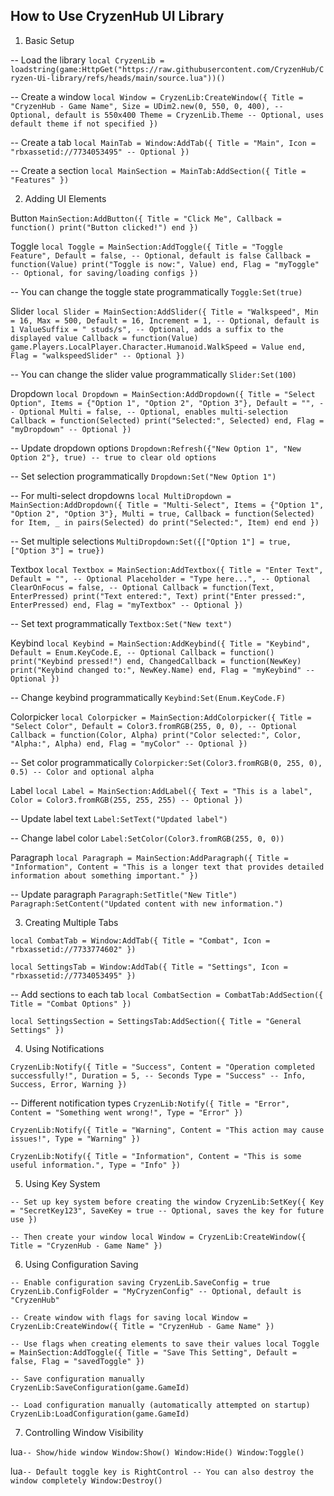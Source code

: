 ## How to Use CryzenHub UI Library

1. Basic Setup

-- Load the library
``local CryzenLib = loadstring(game:HttpGet("https://raw.githubusercontent.com/CryzenHub/Cryzen-Ui-library/refs/heads/main/source.lua"))()``

-- Create a window
``local Window = CryzenLib:CreateWindow({
    Title = "CryzenHub - Game Name",
    Size = UDim2.new(0, 550, 0, 400), -- Optional, default is 550x400
    Theme = CryzenLib.Theme -- Optional, uses default theme if not specified
})``

-- Create a tab
``local MainTab = Window:AddTab({
    Title = "Main",
    Icon = "rbxassetid://7734053495" -- Optional
})``

-- Create a section
``local MainSection = MainTab:AddSection({
    Title = "Features"
})``

2. Adding UI Elements

Button
``MainSection:AddButton({
    Title = "Click Me",
    Callback = function()
        print("Button clicked!")
    end
})``

Toggle
``local Toggle = MainSection:AddToggle({
    Title = "Toggle Feature",
    Default = false, -- Optional, default is false
    Callback = function(Value)
        print("Toggle is now:", Value)
    end,
    Flag = "myToggle" -- Optional, for saving/loading configs
})``

-- You can change the toggle state programmatically
``Toggle:Set(true)``

Slider
``local Slider = MainSection:AddSlider({
    Title = "Walkspeed",
    Min = 16,
    Max = 500,
    Default = 16,
    Increment = 1, -- Optional, default is 1
    ValueSuffix = " studs/s", -- Optional, adds a suffix to the displayed value
    Callback = function(Value)
        game.Players.LocalPlayer.Character.Humanoid.WalkSpeed = Value
    end,
    Flag = "walkspeedSlider" -- Optional
})``

-- You can change the slider value programmatically
``Slider:Set(100)``

Dropdown
``local Dropdown = MainSection:AddDropdown({
    Title = "Select Option",
    Items = {"Option 1", "Option 2", "Option 3"},
    Default = "", -- Optional
    Multi = false, -- Optional, enables multi-selection
    Callback = function(Selected)
        print("Selected:", Selected)
    end,
    Flag = "myDropdown" -- Optional
})``

-- Update dropdown options
``Dropdown:Refresh({"New Option 1", "New Option 2"}, true) -- true to clear old options``

-- Set selection programmatically
``Dropdown:Set("New Option 1")``

-- For multi-select dropdowns
``local MultiDropdown = MainSection:AddDropdown({
    Title = "Multi-Select",
    Items = {"Option 1", "Option 2", "Option 3"},
    Multi = true,
    Callback = function(Selected)
        for Item, _ in pairs(Selected) do
            print("Selected:", Item)
        end
    end
})``

-- Set multiple selections
``MultiDropdown:Set({["Option 1"] = true, ["Option 3"] = true})``

Textbox
``local Textbox = MainSection:AddTextbox({
    Title = "Enter Text",
    Default = "", -- Optional
    Placeholder = "Type here...", -- Optional
    ClearOnFocus = false, -- Optional
    Callback = function(Text, EnterPressed)
        print("Text entered:", Text)
        print("Enter pressed:", EnterPressed)
    end,
    Flag = "myTextbox" -- Optional
})``

-- Set text programmatically
``Textbox:Set("New text")``

Keybind
``local Keybind = MainSection:AddKeybind({
    Title = "Keybind",
    Default = Enum.KeyCode.E, -- Optional
    Callback = function()
        print("Keybind pressed!")
    end,
    ChangedCallback = function(NewKey)
        print("Keybind changed to:", NewKey.Name)
    end,
    Flag = "myKeybind" -- Optional
})``

-- Change keybind programmatically
``Keybind:Set(Enum.KeyCode.F)``

Colorpicker
``local Colorpicker = MainSection:AddColorpicker({
    Title = "Select Color",
    Default = Color3.fromRGB(255, 0, 0), -- Optional
    Callback = function(Color, Alpha)
        print("Color selected:", Color, "Alpha:", Alpha)
    end,
    Flag = "myColor" -- Optional
})``

-- Set color programmatically
``Colorpicker:Set(Color3.fromRGB(0, 255, 0), 0.5) -- Color and optional alpha``

Label
``local Label = MainSection:AddLabel({
    Text = "This is a label",
    Color = Color3.fromRGB(255, 255, 255) -- Optional
})``

-- Update label text
``Label:SetText("Updated label")``

-- Change label color
``Label:SetColor(Color3.fromRGB(255, 0, 0))``

Paragraph
``local Paragraph = MainSection:AddParagraph({
    Title = "Information",
    Content = "This is a longer text that provides detailed information about something important."
})``

-- Update paragraph
``Paragraph:SetTitle("New Title")
Paragraph:SetContent("Updated content with new information.")``

3. Creating Multiple Tabs

``local CombatTab = Window:AddTab({
    Title = "Combat",
    Icon = "rbxassetid://7733774602"
})``

``local SettingsTab = Window:AddTab({
    Title = "Settings",
    Icon = "rbxassetid://7734053495"
})``

-- Add sections to each tab
``local CombatSection = CombatTab:AddSection({
    Title = "Combat Options"
})``

``local SettingsSection = SettingsTab:AddSection({
    Title = "General Settings"
})``

4. Using Notifications

``CryzenLib:Notify({
    Title = "Success",
    Content = "Operation completed successfully!",
    Duration = 5, -- Seconds
    Type = "Success" -- Info, Success, Error, Warning
})``

-- Different notification types
``CryzenLib:Notify({
    Title = "Error",
    Content = "Something went wrong!",
    Type = "Error"
})``

``CryzenLib:Notify({
    Title = "Warning",
    Content = "This action may cause issues!",
    Type = "Warning"
})``

``CryzenLib:Notify({
    Title = "Information",
    Content = "This is some useful information.",
    Type = "Info"
})``

5. Using Key System

``-- Set up key system before creating the window
CryzenLib:SetKey({
    Key = "SecretKey123",
    SaveKey = true -- Optional, saves the key for future use
})``

``-- Then create your window
local Window = CryzenLib:CreateWindow({
    Title = "CryzenHub - Game Name"
})``

6. Using Configuration Saving

``-- Enable configuration saving
CryzenLib.SaveConfig = true
CryzenLib.ConfigFolder = "MyCryzenConfig" -- Optional, default is "CryzenHub"``

``-- Create window with flags for saving
local Window = CryzenLib:CreateWindow({
    Title = "CryzenHub - Game Name"
})``

``-- Use flags when creating elements to save their values
local Toggle = MainSection:AddToggle({
    Title = "Save This Setting",
    Default = false,
    Flag = "savedToggle"
})``

``-- Save configuration manually
CryzenLib:SaveConfiguration(game.GameId)``

``-- Load configuration manually (automatically attempted on startup)
CryzenLib:LoadConfiguration(game.GameId)``

7. Controlling Window Visibility

lua`-- Show/hide window
Window:Show()
Window:Hide()
Window:Toggle()`

lua`-- Default toggle key is RightControl
-- You can also destroy the window completely
Window:Destroy()`
